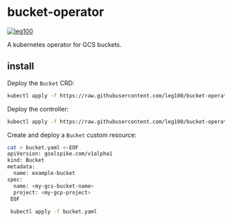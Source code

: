 # bucket-operator

[![leg100](https://circleci.com/gh/leg100/bucket-operator.svg?style=svg)](https://circleci.com/gh/leg100/bucket-operator)

A kubernetes operator for GCS buckets.

## install

Deploy the `Bucket` CRD:

```bash
kubectl apply -f https://raw.githubusercontent.com/leg100/bucket-operator/master/deploy/crds/goalspike.com_buckets_crd.yaml
```

Deploy the controller:

```bash
kubectl apply -f https://raw.githubusercontent.com/leg100/bucket-operator/master/deploy/operator.yaml
```

Create and deploy a `Bucket` custom resource:

```bash
cat > bucket.yaml <-EOF
apiVersion: goalspike.com/v1alpha1
kind: Bucket
metadata:
  name: example-bucket
spec:
  name: <my-gcs-bucket-name>
  project: <my-gcp-project>
 EOF
 
 kubectl apply -f bucket.yaml
 ```
